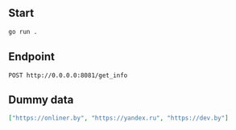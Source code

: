 ## Start
```bash
go run .
```
## Endpoint
```bigquery
POST http://0.0.0.0:8081/get_info
```
## Dummy data
```json
["https://onliner.by", "https://yandex.ru", "https://dev.by"]
```